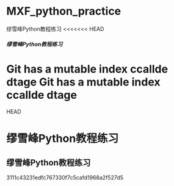 # MXF_python_practice
缪雪峰Python教程练习
<<<<<<< HEAD
##### 缪雪峰Python教程练习
 Git has a mutable index  ccallde dtage
 Git has a mutable index  ccallde dtage
=======
HEAD
# 缪雪峰Python教程练习
## 缪雪峰Python教程练习
3111c43231edfc767330f7c5cafd1968a2f527d5
